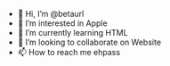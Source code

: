 - 👋 Hi, I’m @betaurl
- 👀 I’m interested in Apple
- 🌱 I’m currently learning HTML
- 💞️ I’m looking to collaborate on Website
- 📫 How to reach me ehpass
